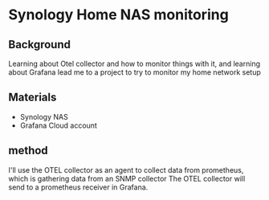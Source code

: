 # Synology Home NAS monitoring

## Background
  
Learning about Otel collector and how to monitor things with it, and learning about Grafana
lead me to a project to try to monitor my home network setup

## Materials

* Synology NAS
* Grafana Cloud account

## method

I'll use the OTEL collector as an agent to collect data from prometheus, which is gathering data from an SNMP collector
The OTEL collector will send to a prometheus receiver in Grafana.
